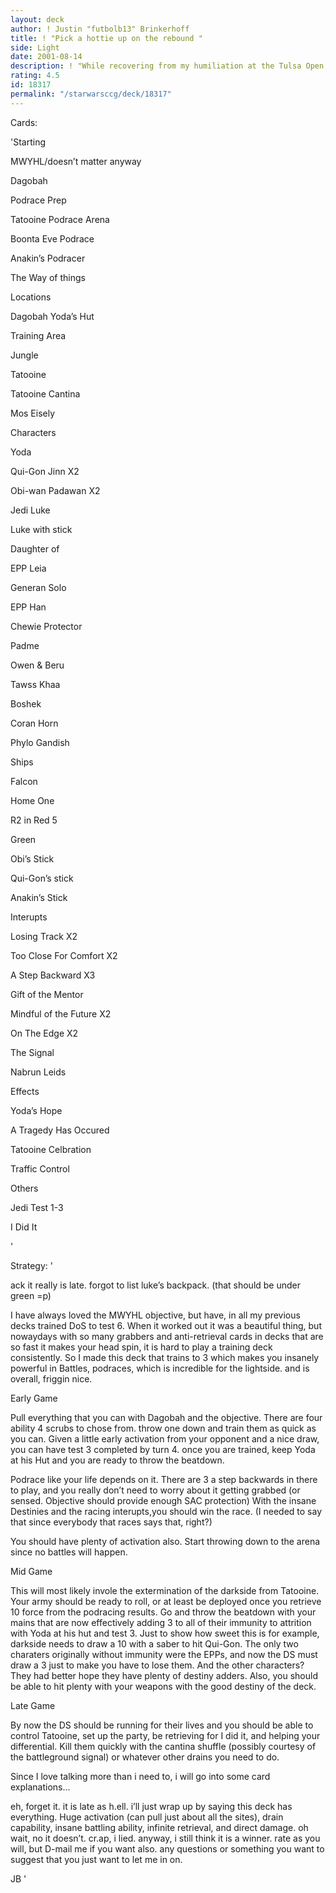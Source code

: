 ```yaml
---
layout: deck
author: ! Justin "futbolb13" Brinkerhoff
title: ! "Pick a hottie up on the rebound "
side: Light
date: 2001-08-14
description: ! "While recovering from my humiliation at the Tulsa Open, I decided I wanted to mess around with a deck that I hadn’t played before.  I put this one together for fun, but i think it might have some real promise."
rating: 4.5
id: 18317
permalink: "/starwarsccg/deck/18317"
---
```

Cards: 

'Starting


MWYHL/doesn’t matter anyway

Dagobah

Podrace Prep

Tatooine Podrace Arena

Boonta Eve Podrace

Anakin’s Podracer

The Way of things


Locations


Dagobah Yoda’s Hut

Training Area

Jungle

Tatooine

Tatooine Cantina

Mos Eisely


Characters


Yoda

Qui-Gon Jinn X2

Obi-wan Padawan X2

Jedi Luke

Luke with stick

Daughter of

EPP Leia

Generan Solo

EPP Han

Chewie Protector

Padme

Owen & Beru

Tawss Khaa

Boshek

Coran Horn

Phylo Gandish


Ships


Falcon

Home One

R2 in Red 5


Green


Obi’s Stick

Qui-Gon’s stick

Anakin’s Stick


Interupts


Losing Track X2

Too Close For Comfort X2

A Step Backward X3

Gift of the Mentor

Mindful of the Future X2

On The Edge X2

The Signal

Nabrun Leids


Effects


Yoda’s Hope

A Tragedy Has Occured

Tatooine Celbration

Traffic Control


Others


Jedi Test 1-3

I Did It

'

Strategy: '

ack  it really is late.  forgot to list luke’s backpack.    (that should be under green =p)


I have always loved the MWYHL objective, but have, in all my previous decks trained DoS to test 6.  When it worked out it was a beautiful thing, but nowaydays with so many grabbers and anti-retrieval cards in decks that are so fast it makes your head spin, it is hard to play a training deck consistently.  So I made this deck that trains to 3 which makes you insanely powerful in Battles, podraces, which is incredible for the lightside. and is overall, friggin nice.


Early Game

Pull everything that you can with Dagobah and the objective.  There are four ability 4 scrubs to chose from.  throw one down and train them as quick as you can.  Given a little early activation from your opponent and a nice draw, you can have test 3 completed by turn 4.  once you are trained, keep Yoda at his Hut and you are ready to throw the beatdown.  

Podrace like your life depends on it.  There are 3 a step backwards in there to play, and you really don’t need to worry about it getting grabbed (or sensed.  Objective should provide enough SAC protection)  With the insane Destinies and the racing interupts,you should win the race. (I needed to say that since everybody that races says that, right?)

You should have plenty of activation also.  Start throwing down to the arena since no battles will happen.


Mid Game

This will most likely invole the extermination of the darkside from Tatooine.  Your army should be ready to roll, or at least be deployed once you retrieve 10 force from the podracing results.  Go and throw the beatdown with your mains that are now effectively adding 3 to all of their immunity to attrition with Yoda at his hut and test 3.  Just to show how sweet this is for example, darkside needs to draw a 10 with a saber to hit Qui-Gon.  The only two charaters originally without immunity were the EPPs, and now the DS must draw a 3 just to make you have to lose them.  And the other characters?  They had better hope they have plenty of destiny adders.  Also, you should be able to hit plenty with your weapons with the good destiny of the deck.


Late Game

By now the DS should be running for their lives and you should be able to control Tatooine, set up the party, be retrieving for I did it, and helping your differential.  Kill them quickly with the cantina shuffle (possibly courtesy of the battleground signal) or whatever other drains you need to do.


Since I love talking more than i need to, i will go into some card explanations...


eh, forget it.  it is late as h.ell.  i’ll just wrap up by saying this deck has everything.  Huge activation (can pull just about all the sites), drain capability, insane battling ability, infinite retrieval, and direct damage.  oh wait, no it doesn’t.  cr.ap, i lied.  anyway, i still think it is a winner.  rate as you will, but D-mail me if you want also.  any questions or something you want to suggest that you just want to let me in on.


JB  '
